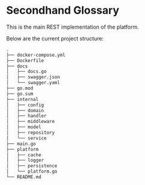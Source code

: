# Secondhand Glossary

This is the main REST implementation of the platform. 

Below are the current project structure: 
```bash
.
├── docker-compose.yml
├── Dockerfile
├── docs
│   ├── docs.go
│   ├── swagger.json
│   └── swagger.yaml
├── go.mod
├── go.sum
├── internal
│   ├── config
│   ├── domain
│   ├── handler
│   ├── middleware
│   ├── model
│   ├── repository
│   └── service
├── main.go
├── platform
│   ├── cache
│   ├── logger
│   ├── persistence
│   └── platform.go
└── README.md
```
